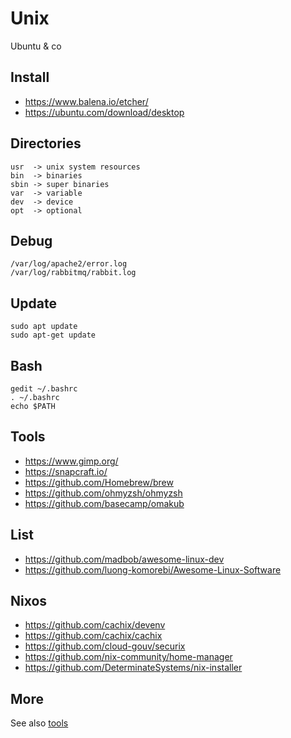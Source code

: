 # Unix

Ubuntu & co

## Install

-   <https://www.balena.io/etcher/>
-   <https://ubuntu.com/download/desktop>

## Directories

    usr  -> unix system resources
    bin  -> binaries
    sbin -> super binaries
    var  -> variable
    dev  -> device
    opt  -> optional

## Debug

    /var/log/apache2/error.log
    /var/log/rabbitmq/rabbit.log

## Update

    sudo apt update
    sudo apt-get update  

## Bash

    gedit ~/.bashrc
    . ~/.bashrc
    echo $PATH

## Tools

-   <https://www.gimp.org/>
-   <https://snapcraft.io/>
-   <https://github.com/Homebrew/brew>
-   <https://github.com/ohmyzsh/ohmyzsh>
-   <https://github.com/basecamp/omakub>

## List

-   <https://github.com/madbob/awesome-linux-dev>
-   <https://github.com/luong-komorebi/Awesome-Linux-Software>

## Nixos

-   <https://github.com/cachix/devenv>
-   <https://github.com/cachix/cachix>
-   <https://github.com/cloud-gouv/securix>
-   <https://github.com/nix-community/home-manager>
-   <https://github.com/DeterminateSystems/nix-installer>

## More

See also [tools](https://github.com/pegaltier/utils-dev/blob/master/utils-tools.md)
